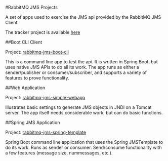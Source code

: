 #RabbitMQ JMS Projects

A set of apps used to exercise the JMS api provided by the RabbitMQ JMS Client.

The tracker project is available [here](https://www.pivotaltracker.com/n/projects/1540055)

##Boot CLI Client

Project: [rabbitmq-jms-boot-cli](./rabbitmq-jms-boot-cli)

This is a command line app to test the api.  It is written in Spring Boot, but uses native JMS APIs to do all its work.  The app runs as either a sender/publisher or consumer/subscriber, and supports a variety of features to prove functionality.

##Web Application

Project: [rabbitmq-jms-simple-webapp](rabbitmq-jms-simple-webapp)

Illustrates basic settings to generate JMS objects in JNDI on a Tomcat server.  The app itself needs considerable work, but can do basic functions.

##Spring JMS Application

Project: [rabbitmq-jms-spring-template](rabbitmq-jms-spring-template)

Spring Boot command line application that uses the Spring JMSTemplate to do its work.  Runs as sender or consumer.  Send/consume functionality with a few features (message size, nummessages, etc.).